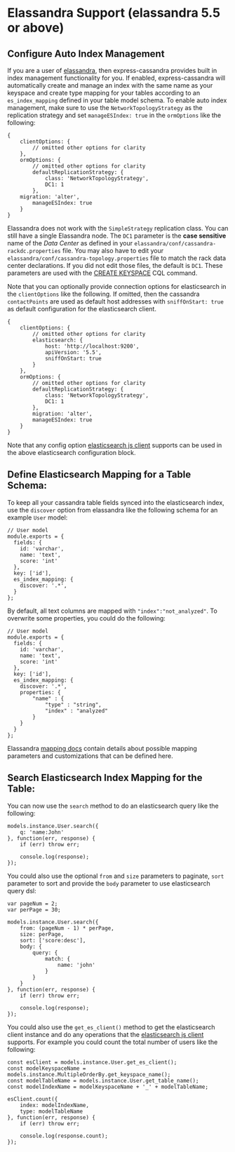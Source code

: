 # Elassandra Support (elassandra 5.5 or above)

## Configure Auto Index Management

If you are a user of [elassandra](https://github.com/strapdata/elassandra), then express-cassandra provides built in index management functionality for you. If enabled, express-cassandra will automatically create and manage an index with the same name as your keyspace and create type mapping for your tables according to an `es_index_mapping` defined in your table model schema. To enable auto index management, make sure to use the `NetworkTopologyStrategy` as the replication strategy and set `manageESIndex: true` in the `ormOptions` like the following:

```
{
    clientOptions: {
        // omitted other options for clarity
    },
    ormOptions: {
        // omitted other options for clarity
        defaultReplicationStrategy: {
            class: 'NetworkTopologyStrategy',
            DC1: 1
        },
	migration: 'alter',
        manageESIndex: true
    }
}
```

Elassandra does not work with the `SimpleStrategy` replication class. You can still have a single Elassandra node. The `DC1` parameter is the **case sensitive** name of the _Data Center_ as defined in your `elassandra/conf/cassandra-rackdc.properties` file. You may also have to edit your `elassandra/conf/cassandra-topology.properties` file to match the rack data center declarations. If you did not edit those files, the default is `DC1`. These parameters are used with the [CREATE KEYSPACE](https://docs.datastax.com/en/cql/3.3/cql/cql_reference/cqlCreateKeyspace.html) CQL command.

Note that you can optionally provide connection options for elasticsearch in the `clientOptions` like the following. If omitted, then the cassandra `contactPoints` are used as default host addresses with `sniffOnStart: true` as default configuration for the elasticsearch client.

```
{
    clientOptions: {
        // omitted other options for clarity
        elasticsearch: {
            host: 'http://localhost:9200',
            apiVersion: '5.5',
            sniffOnStart: true
        }
    },
    ormOptions: {
        // omitted other options for clarity
        defaultReplicationStrategy: {
            class: 'NetworkTopologyStrategy',
            DC1: 1
        },
        migration: 'alter',
        manageESIndex: true
    }
}
```

Note that any config option [elasticsearch js client](https://www.elastic.co/guide/en/elasticsearch/client/javascript-api/current/configuration.html) supports can be used in the above elasticsearch configuration block.

## Define Elasticsearch Mapping for a Table Schema:

To keep all your cassandra table fields synced into the elasticsearch index, use the `discover` option from elassandra like the following schema for an example `User` model:

```
// User model
module.exports = {
  fields: {
    id: 'varchar',
    name: 'text',
    score: 'int'
  },
  key: ['id'],
  es_index_mapping: {
    discover: '.*',
  }
};
```

By default, all text columns are mapped with `"index":"not_analyzed"`. To overwrite some properties, you could do the following:

```
// User model
module.exports = {
  fields: {
    id: 'varchar',
    name: 'text',
    score: 'int'
  },
  key: ['id'],
  es_index_mapping: {
    discover: '.*',
    properties: {
        "name" : {
            "type" : "string",
            "index" : "analyzed"
        }
    }
  }
};
```

Elassandra [mapping docs](http://elassandra.readthedocs.io/en/latest/mapping.html) contain details about possible mapping parameters and customizations that can be defined here.


## Search Elasticsearch Index Mapping for the Table:

You can now use the `search` method to do an elasticsearch query like the following:

```
models.instance.User.search({
    q: 'name:John'
}, function(err, response) {
    if (err) throw err;

    console.log(response);
});
```

You could also use the optional `from` and `size` parameters to paginate, `sort` parameter to sort and provide the `body` parameter to use elasticsearch query dsl:

```
var pageNum = 2;
var perPage = 30;

models.instance.User.search({
    from: (pageNum - 1) * perPage,
    size: perPage,
    sort: ['score:desc'],
    body: {
        query: {
            match: {
                name: 'john'
            }
        }
    }
}, function(err, response) {
    if (err) throw err;

    console.log(response);
});
```

You could also use the `get_es_client()` method to get the elasticsearch client instance and do any operations that the [elasticsearch js client](https://www.elastic.co/guide/en/elasticsearch/client/javascript-api/current/api-reference.html) supports. For example you could count the total number of users like the following:

```
const esClient = models.instance.User.get_es_client();
const modelKeyspaceName = models.instance.MultipleOrderBy.get_keyspace_name();
const modelTableName = models.instance.User.get_table_name();
const modelIndexName = modelKeyspaceName + '_' + modelTableName;

esClient.count({
    index: modelIndexName,
    type: modelTableName
}, function(err, response) {
    if (err) throw err;

    console.log(response.count);
});
```
